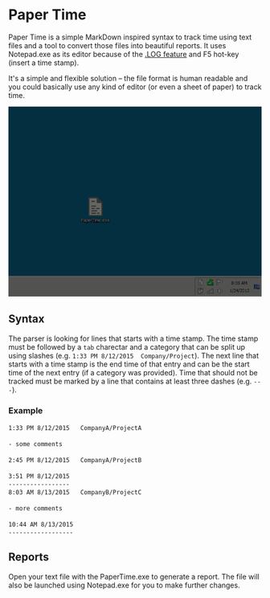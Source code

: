 Paper Time
==========

Paper Time is a simple MarkDown inspired syntax to track time using text files and a tool to convert those files into beautiful reports. It uses Notepad.exe as its editor because of the [.LOG feature](https://support.microsoft.com/en-us/kb/260563) and F5 hot-key (insert a time stamp).

It's a simple and flexible solution – the file format is human readable and you could basically use any kind of editor (or even a sheet of paper) to track time.

![Screenshot](Screenshot.gif)

Syntax
------

The parser is looking for lines that starts with a time stamp. The time stamp must be followed by a `tab` charectar and a category that can be split up using slashes (e.g. `1:33 PM 8/12/2015	Company/Project`). The next line that starts with a time stamp is the end time of that entry and can be the start time of the next entry (if a category was provided). Time that should not be tracked must be marked by a line that contains at least three dashes (e.g. `---`).

### Example

    1:33 PM 8/12/2015	CompanyA/ProjectA
    
    - some comments
    
    2:45 PM 8/12/2015	CompanyA/ProjectB
    
    3:51 PM 8/12/2015
    -----------------
    8:03 AM 8/13/2015	CompanyB/ProjectC
    
    - more comments
    
    10:44 AM 8/13/2015
    ------------------

Reports
-------

Open your text file with the PaperTime.exe to generate a report. The file will also be launched using Notepad.exe for you to make further changes.